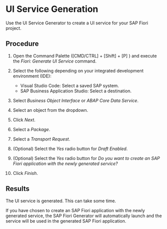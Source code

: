 <!-- loio1a7aad346618443a86ebd7250bac0ef0 -->

# UI Service Generation

Use the UI Service Generator to create a UI service for your SAP Fiori project.



## Procedure

1.  Open the Command Palette \([CMD/CTRL\] + [Shift\] + [P\] \) and execute the *Fiori: Generate UI Service* command.

2.  Select the following depending on your integrated development environment \(IDE\):

    -   Visual Studio Code: Select a saved SAP system.
    -   SAP Business Application Studio: Select a destination.

3.  Select *Business Object Interface* or *ABAP Core Data Service*.

4.  Select an object from the dropdown.

5.  Click *Next*.

6.  Select a *Package*.

7.  Select a *Transport Request*.

8.  \(Optional\) Select the *Yes* radio button for *Draft Enabled*.

9.  \(Optional\) Select the *Yes* radio button for *Do you want to create an SAP Fiori application with the newly generated service?*

10. Click *Finish*.




<a name="loio1a7aad346618443a86ebd7250bac0ef0__result_epm_s3l_ncc"/>

## Results

The UI service is generated. This can take some time.

If you have chosen to create an SAP Fiori application with the newly generated service, the SAP Fiori Generator will automatically launch and the service will be used in the generated SAP Fiori application.

